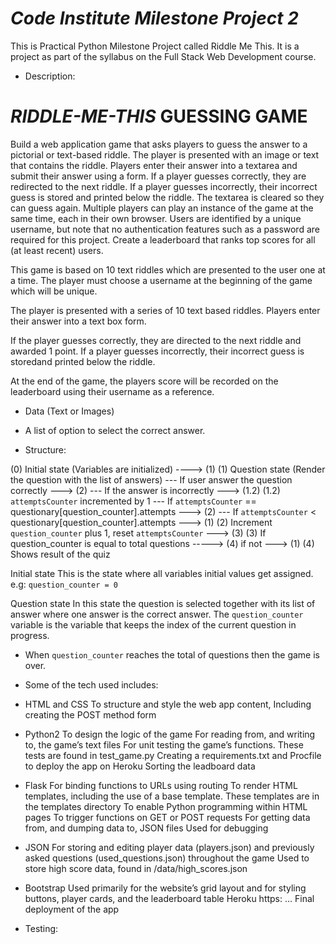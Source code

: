 # *Code Institute Milestone Project 2*

This is Practical Python Milestone Project called Riddle Me This. It is a project as part of the syllabus on the Full Stack Web Development course.

* Description:
# *RIDDLE-ME-THIS* GUESSING GAME

Build a web application game that asks players to guess the answer to a
pictorial or text-based riddle.
The player is presented with an image or text that contains the riddle. Players
enter their answer into a textarea and submit their answer using a form.
If a player guesses correctly, they are redirected to the next riddle.
If a player guesses incorrectly, their incorrect guess is stored and printed
below the riddle. The textarea is cleared so they can guess again.
Multiple players can play an instance of the game at the same time, each in
their own browser.
Users are identified by a unique username, but note that no
authentication features such as a password are required for this project.
Create a leaderboard that ranks top scores for all (at least recent) users.

This game is based on 10 text riddles which are presented to the user one at a time.
The player must choose a username at the beginning of the game which will be unique.

The player is presented with a series of 10 text based riddles. Players enter their answer into a text box form.

If the player guesses correctly, they are directed to the next riddle and awarded 1 point. If a player guesses incorrectly,
their incorrect guess is storedand printed below the riddle.

At the end of the game, the players score will be recorded on the leaderboard using their username as a reference.

* Data (Text or Images)
* A list of option to select the correct answer.

* Structure:

(0) Initial state (Variables are initialized) ----> (1)
(1) Question state (Render the question with the list of answers)
    --- If user answer the question correctly ---> (2)
    --- If the answer is incorrectly ---> (1.2) 
(1.2) `attemptsCounter` incremented by 1
    --- If `attemptsCounter` == questionary[question_counter].attempts ---> (2)
    --- If `attemptsCounter` < questionary[question_counter].attempts ---> (1)
(2) Increment `question_counter` plus 1, reset `attemptsCounter` ---> (3)
(3) If question_counter is equal to total questions -----> (4) if not ---> (1)
(4) Shows result of the quiz

Initial state
This is the state where all variables initial values get assigned. e.g:
`question_counter = 0`

Question state
In this state the question is selected together with its list of answer where
one answer is the correct answer. The `question_counter` variable is the
variable that keeps the index of the current question in progress.



* When `question_counter` reaches the total of questions then the game is over.

* Some of the tech used includes:
* HTML and CSS
    To structure and style the web app content, Including creating the POST method form
* Python2
    To design the logic of the game
    For reading from, and writing to, the game’s text files
    For unit testing the game’s functions. These tests are found in test_game.py
    Creating a requirements.txt and Procfile to deploy the app on Heroku
    Sorting the leadboard data
* Flask
    For binding functions to URLs using routing
    To render HTML templates, including the use of a base template. These templates are in the templates directory
    To enable Python programming within HTML pages
    To trigger functions on GET or POST requests
    For getting data from, and dumping data to, JSON files
    Used for debugging
* JSON
    For storing and editing player data (players.json) and previously asked questions (used_questions.json) throughout the game
    Used to store high score data, found in /data/high_scores.json
* Bootstrap
    Used primarily for the website’s grid layout and for styling buttons, player cards, and the leaderboard table
    Heroku https: ...
    Final deployment of the app
    
* Testing:    

